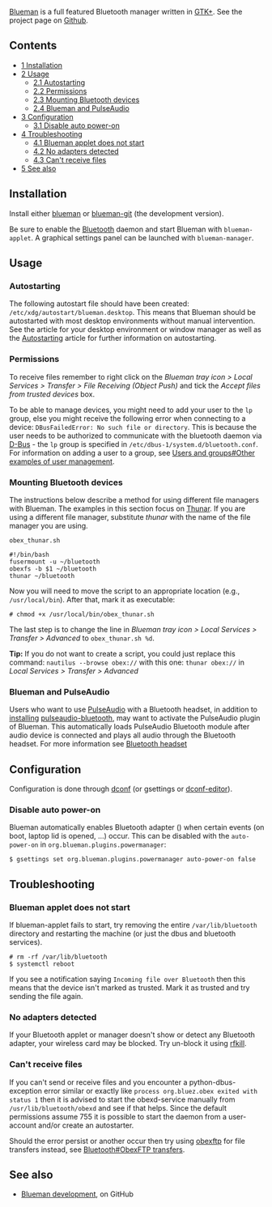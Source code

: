 [Blueman](https://github.com/blueman-project/blueman) is a full featured Bluetooth manager written in [GTK+](/index.php/GTK%2B "GTK+"). See the project page on [Github](https://github.com/blueman-project/blueman).

## Contents

*   [1 Installation](#Installation)
*   [2 Usage](#Usage)
    *   [2.1 Autostarting](#Autostarting)
    *   [2.2 Permissions](#Permissions)
    *   [2.3 Mounting Bluetooth devices](#Mounting_Bluetooth_devices)
    *   [2.4 Blueman and PulseAudio](#Blueman_and_PulseAudio)
*   [3 Configuration](#Configuration)
    *   [3.1 Disable auto power-on](#Disable_auto_power-on)
*   [4 Troubleshooting](#Troubleshooting)
    *   [4.1 Blueman applet does not start](#Blueman_applet_does_not_start)
    *   [4.2 No adapters detected](#No_adapters_detected)
    *   [4.3 Can't receive files](#Can.27t_receive_files)
*   [5 See also](#See_also)

## Installation

Install either [blueman](https://www.archlinux.org/packages/?name=blueman) or [blueman-git](https://aur.archlinux.org/packages/blueman-git/) (the development version).

Be sure to enable the [Bluetooth](/index.php/Bluetooth "Bluetooth") daemon and start Blueman with `blueman-applet`. A graphical settings panel can be launched with `blueman-manager`.

## Usage

### Autostarting

The following autostart file should have been created: `/etc/xdg/autostart/blueman.desktop`. This means that Blueman should be autostarted with most desktop environments without manual intervention. See the article for your desktop environment or window manager as well as the [Autostarting](/index.php/Autostarting "Autostarting") article for further information on autostarting.

### Permissions

To receive files remember to right click on the *Blueman tray icon > Local Services > Transfer > File Receiving (Object Push)* and tick the *Accept files from trusted devices* box.

To be able to manage devices, you might need to add your user to the `lp` group, else you might receive the following error when connecting to a device: `DBusFailedError: No such file or directory`. This is because the user needs to be authorized to communicate with the bluetooth daemon via [D-Bus](/index.php/D-Bus "D-Bus") - the `lp` group is specified in `/etc/dbus-1/system.d/bluetooth.conf`. For information on adding a user to a group, see [Users and groups#Other examples of user management](/index.php/Users_and_groups#Other_examples_of_user_management "Users and groups").

### Mounting Bluetooth devices

The instructions below describe a method for using different file managers with Blueman. The examples in this section focus on [Thunar](/index.php/Thunar "Thunar"). If you are using a different file manager, substitute *thunar* with the name of the file manager you are using.

 `obex_thunar.sh` 
```
#!/bin/bash
fusermount -u ~/bluetooth
obexfs -b $1 ~/bluetooth
thunar ~/bluetooth

```

Now you will need to move the script to an appropriate location (e.g., `/usr/local/bin`). After that, mark it as executable:

```
# chmod +x /usr/local/bin/obex_thunar.sh

```

The last step is to change the line in *Blueman tray icon > Local Services > Transfer > Advanced* to `obex_thunar.sh %d`.

**Tip:** If you do not want to create a script, you could just replace this command: `nautilus --browse obex://` with this one: `thunar obex://` in *Local Services > Transfer > Advanced*

### Blueman and PulseAudio

Users who want to use [PulseAudio](/index.php/PulseAudio "PulseAudio") with a Bluetooth headset, in addition to [installing](/index.php/Install "Install") [pulseaudio-bluetooth](https://www.archlinux.org/packages/?name=pulseaudio-bluetooth), may want to activate the PulseAudio plugin of Blueman. This automatically loads PulseAudio Bluetooth module after audio device is connected and plays all audio through the Bluetooth headset. For more information see [Bluetooth headset](/index.php/Bluetooth_headset "Bluetooth headset")

## Configuration

Configuration is done through [dconf](https://www.archlinux.org/packages/?name=dconf) (or gsettings or [dconf-editor](https://www.archlinux.org/packages/?name=dconf-editor)).

### Disable auto power-on

Blueman automatically enables Bluetooth adapter () when certain events (on boot, laptop lid is opened, ...) occur. This can be disabled with the `auto-power-on` in `org.blueman.plugins.powermanager`:

```
$ gsettings set org.blueman.plugins.powermanager auto-power-on false

```

## Troubleshooting

### Blueman applet does not start

If blueman-applet fails to start, try removing the entire `/var/lib/bluetooth` directory and restarting the machine (or just the dbus and bluetooth services).

```
# rm -rf /var/lib/bluetooth
$ systemctl reboot

```

If you see a notification saying `Incoming file over Bluetooth` then this means that the device isn't marked as trusted. Mark it as trusted and try sending the file again.

### No adapters detected

If your Bluetooth applet or manager doesn't show or detect any Bluetooth adapter, your wireless card may be blocked. Try un-block it using [rfkill](/index.php/Wireless_network_configuration#Rfkill_caveat "Wireless network configuration").

### Can't receive files

If you can't send or receive files and you encounter a python-dbus-exception error similar or exactly like `process org.bluez.obex exited with status 1` then it is advised to start the obexd-service manually from `/usr/lib/bluetooth/obexd` and see if that helps. Since the default permissions assume 755 it is possible to start the daemon from a user-account and/or create an autostarter.

Should the error persist or another occur then try using [obexftp](https://www.archlinux.org/packages/?name=obexftp) for file transfers instead, see [Bluetooth#ObexFTP transfers](/index.php/Bluetooth#ObexFTP_transfers "Bluetooth").

## See also

*   [Blueman development](https://github.com/blueman-project/blueman), on GitHub